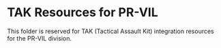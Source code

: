 # TAK Resources for PR-VIL

This folder is reserved for TAK (Tactical Assault Kit) integration resources for the PR-VIL division.
